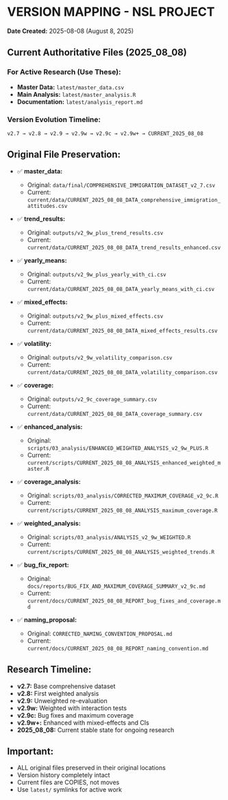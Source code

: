 # VERSION MAPPING - NSL PROJECT
**Date Created:** 2025-08-08 (August 8, 2025)

## Current Authoritative Files (2025_08_08)

### For Active Research (Use These):
- **Master Data:** `latest/master_data.csv`
- **Main Analysis:** `latest/master_analysis.R`
- **Documentation:** `latest/analysis_report.md`

### Version Evolution Timeline:
```
v2.7 → v2.8 → v2.9 → v2.9w → v2.9c → v2.9w+ → CURRENT_2025_08_08
```

## Original File Preservation:

- ✅ **master_data:**
  - Original: `data/final/COMPREHENSIVE_IMMIGRATION_DATASET_v2_7.csv`
  - Current: `current/data/CURRENT_2025_08_08_DATA_comprehensive_immigration_attitudes.csv`

- ✅ **trend_results:**
  - Original: `outputs/v2_9w_plus_trend_results.csv`
  - Current: `current/data/CURRENT_2025_08_08_DATA_trend_results_enhanced.csv`

- ✅ **yearly_means:**
  - Original: `outputs/v2_9w_plus_yearly_with_ci.csv`
  - Current: `current/data/CURRENT_2025_08_08_DATA_yearly_means_with_ci.csv`

- ✅ **mixed_effects:**
  - Original: `outputs/v2_9w_plus_mixed_effects.csv`
  - Current: `current/data/CURRENT_2025_08_08_DATA_mixed_effects_results.csv`

- ✅ **volatility:**
  - Original: `outputs/v2_9w_volatility_comparison.csv`
  - Current: `current/data/CURRENT_2025_08_08_DATA_volatility_comparison.csv`

- ✅ **coverage:**
  - Original: `outputs/v2_9c_coverage_summary.csv`
  - Current: `current/data/CURRENT_2025_08_08_DATA_coverage_summary.csv`

- ✅ **enhanced_analysis:**
  - Original: `scripts/03_analysis/ENHANCED_WEIGHTED_ANALYSIS_v2_9w_PLUS.R`
  - Current: `current/scripts/CURRENT_2025_08_08_ANALYSIS_enhanced_weighted_master.R`

- ✅ **coverage_analysis:**
  - Original: `scripts/03_analysis/CORRECTED_MAXIMUM_COVERAGE_v2_9c.R`
  - Current: `current/scripts/CURRENT_2025_08_08_ANALYSIS_maximum_coverage.R`

- ✅ **weighted_analysis:**
  - Original: `scripts/03_analysis/ANALYSIS_v2_9w_WEIGHTED.R`
  - Current: `current/scripts/CURRENT_2025_08_08_ANALYSIS_weighted_trends.R`

- ✅ **bug_fix_report:**
  - Original: `docs/reports/BUG_FIX_AND_MAXIMUM_COVERAGE_SUMMARY_v2_9c.md`
  - Current: `current/docs/CURRENT_2025_08_08_REPORT_bug_fixes_and_coverage.md`

- ✅ **naming_proposal:**
  - Original: `CORRECTED_NAMING_CONVENTION_PROPOSAL.md`
  - Current: `current/docs/CURRENT_2025_08_08_REPORT_naming_convention.md`


## Research Timeline:
- **v2.7:** Base comprehensive dataset
- **v2.8:** First weighted analysis
- **v2.9:** Unweighted re-evaluation
- **v2.9w:** Weighted with interaction tests
- **v2.9c:** Bug fixes and maximum coverage
- **v2.9w+:** Enhanced with mixed-effects and CIs
- **2025_08_08:** Current stable state for ongoing research

## Important:
- ALL original files preserved in their original locations
- Version history completely intact
- Current files are COPIES, not moves
- Use `latest/` symlinks for active work
